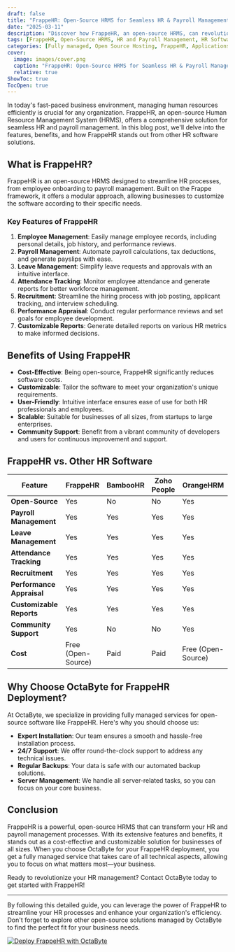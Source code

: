 ```yaml
---
draft: false
title: "FrappeHR: Open-Source HRMS for Seamless HR & Payroll Management"
date: "2025-03-11"
description: "Discover how FrappeHR, an open-source HRMS, can revolutionize your HR and payroll management. Learn about its features, benefits, and how it compares to other HR software solutions."
tags: [FrappeHR, Open-Source HRMS, HR and Payroll Management, HR Software Comparison, FrappeHR Features, OctaByte Managed Services]
categories: [Fully managed, Open Source Hosting, FrappeHR, Applications, Crm Erp, Hrms]
cover:
  image: images/cover.png
  caption: "FrappeHR: Open-Source HRMS for Seamless HR & Payroll Management"
  relative: true
ShowToc: true
TocOpen: true
---
```



In today's fast-paced business environment, managing human resources efficiently is crucial for any organization. FrappeHR, an open-source Human Resource Management System (HRMS), offers a comprehensive solution for seamless HR and payroll management. In this blog post, we'll delve into the features, benefits, and how FrappeHR stands out from other HR software solutions.

## What is FrappeHR?

FrappeHR is an open-source HRMS designed to streamline HR processes, from employee onboarding to payroll management. Built on the Frappe framework, it offers a modular approach, allowing businesses to customize the software according to their specific needs.

### Key Features of FrappeHR

1. **Employee Management**: Easily manage employee records, including personal details, job history, and performance reviews.
2. **Payroll Management**: Automate payroll calculations, tax deductions, and generate payslips with ease.
3. **Leave Management**: Simplify leave requests and approvals with an intuitive interface.
4. **Attendance Tracking**: Monitor employee attendance and generate reports for better workforce management.
5. **Recruitment**: Streamline the hiring process with job posting, applicant tracking, and interview scheduling.
6. **Performance Appraisal**: Conduct regular performance reviews and set goals for employee development.
7. **Customizable Reports**: Generate detailed reports on various HR metrics to make informed decisions.

## Benefits of Using FrappeHR

- **Cost-Effective**: Being open-source, FrappeHR significantly reduces software costs.
- **Customizable**: Tailor the software to meet your organization's unique requirements.
- **User-Friendly**: Intuitive interface ensures ease of use for both HR professionals and employees.
- **Scalable**: Suitable for businesses of all sizes, from startups to large enterprises.
- **Community Support**: Benefit from a vibrant community of developers and users for continuous improvement and support.

## FrappeHR vs. Other HR Software

| Feature                | FrappeHR               | BambooHR               | Zoho People            | OrangeHRM              |
|------------------------|------------------------|------------------------|------------------------|------------------------|
| **Open-Source**        | Yes                    | No                     | No                     | Yes                    |
| **Payroll Management** | Yes                    | Yes                    | Yes                    | Yes                    |
| **Leave Management**   | Yes                    | Yes                    | Yes                    | Yes                    |
| **Attendance Tracking**| Yes                    | Yes                    | Yes                    | Yes                    |
| **Recruitment**        | Yes                    | Yes                    | Yes                    | Yes                    |
| **Performance Appraisal**| Yes                   | Yes                    | Yes                    | Yes                    |
| **Customizable Reports**| Yes                   | Yes                    | Yes                    | Yes                    |
| **Community Support**  | Yes                    | No                     | No                     | Yes                    |
| **Cost**               | Free (Open-Source)     | Paid                   | Paid                   | Free (Open-Source)     |

## Why Choose OctaByte for FrappeHR Deployment?

At OctaByte, we specialize in providing fully managed services for open-source software like FrappeHR. Here's why you should choose us:

- **Expert Installation**: Our team ensures a smooth and hassle-free installation process.
- **24/7 Support**: We offer round-the-clock support to address any technical issues.
- **Regular Backups**: Your data is safe with our automated backup solutions.
- **Server Management**: We handle all server-related tasks, so you can focus on your core business.

## Conclusion

FrappeHR is a powerful, open-source HRMS that can transform your HR and payroll management processes. With its extensive features and benefits, it stands out as a cost-effective and customizable solution for businesses of all sizes. When you choose OctaByte for your FrappeHR deployment, you get a fully managed service that takes care of all technical aspects, allowing you to focus on what matters most—your business.

Ready to revolutionize your HR management? Contact OctaByte today to get started with FrappeHR!

---

By following this detailed guide, you can leverage the power of FrappeHR to streamline your HR processes and enhance your organization's efficiency. Don't forget to explore other open-source solutions managed by OctaByte to find the perfect fit for your business needs.

[![Deploy FrappeHR with OctaByte](/images/deploy-on-octabyte.png)](https://octabyte.io/fully-managed-open-source-services/applications/crm-erp/frappehr)